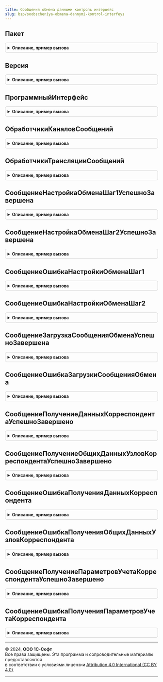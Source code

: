```yaml
---
title: Сообщения обмена данными контроль интерфейс
slug: bsp/soobscheniya-obmena-dannymi-kontrol-interfeys
---
```



## Пакет
<details style="margin: 1em 0; padding: 0.5em; border: 1px solid #ccc; border-radius: 6px;">

<summary style="font-weight: bold; cursor: pointer;">Описание, пример вызова</summary>

```bsl

// Пространство имен текущей (используемой вызывающим кодом) версии интерфейса сообщений.
//
// Возвращаемое значение:
//   Строка - пространство имен.
//
Функция Пакет() Экспорт
```

Пример вызова
```bsl
Результат = СообщенияОбменаДаннымиКонтрольИнтерфейс.Пакет() 
```
</details>

## Версия
<details style="margin: 1em 0; padding: 0.5em; border: 1px solid #ccc; border-radius: 6px;">

<summary style="font-weight: bold; cursor: pointer;">Описание, пример вызова</summary>

```bsl

// Текущая (используемая вызывающим кодом) версия интерфейса сообщений.
//
// Возвращаемое значение:
//   Строка - версия интерфейса сообщений.
//
Функция Версия() Экспорт
```

Пример вызова
```bsl
Результат = СообщенияОбменаДаннымиКонтрольИнтерфейс.Версия() 
```
</details>

## ПрограммныйИнтерфейс
<details style="margin: 1em 0; padding: 0.5em; border: 1px solid #ccc; border-radius: 6px;">

<summary style="font-weight: bold; cursor: pointer;">Описание, пример вызова</summary>

```bsl

// Название программного интерфейса сообщений.
//
// Возвращаемое значение:
//   Строка - название программного интерфейса сообщений.
//
Функция ПрограммныйИнтерфейс() Экспорт
```

Пример вызова
```bsl
Результат = СообщенияОбменаДаннымиКонтрольИнтерфейс.ПрограммныйИнтерфейс() 
```
</details>

## ОбработчикиКаналовСообщений
<details style="margin: 1em 0; padding: 0.5em; border: 1px solid #ccc; border-radius: 6px;">

<summary style="font-weight: bold; cursor: pointer;">Описание, пример вызова</summary>

```bsl

// Выполняет регистрацию обработчиков сообщений в качестве обработчиков каналов обмена сообщениями.
//
// Параметры:
//   МассивОбработчиков - Массив из ОбщийМодуль - коллекция модулей, содержащих обработчики.
//
Процедура ОбработчикиКаналовСообщений(Знач МассивОбработчиков) Экспорт
```

Пример вызова
```bsl
СообщенияОбменаДаннымиКонтрольИнтерфейс.ОбработчикиКаналовСообщений(МассивОбработчиков) 
```
</details>

## ОбработчикиТрансляцииСообщений
<details style="margin: 1em 0; padding: 0.5em; border: 1px solid #ccc; border-radius: 6px;">

<summary style="font-weight: bold; cursor: pointer;">Описание, пример вызова</summary>

```bsl

// Выполняет регистрацию обработчиков трансляции сообщений.
//
// Параметры:
//   МассивОбработчиков - Массив из ОбщийМодуль - коллекция модулей, содержащих обработчики.
//
Процедура ОбработчикиТрансляцииСообщений(Знач МассивОбработчиков) Экспорт
```

Пример вызова
```bsl
СообщенияОбменаДаннымиКонтрольИнтерфейс.ОбработчикиТрансляцииСообщений(МассивОбработчиков) 
```
</details>

## СообщениеНастройкаОбменаШаг1УспешноЗавершена
<details style="margin: 1em 0; padding: 0.5em; border: 1px solid #ccc; border-radius: 6px;">

<summary style="font-weight: bold; cursor: pointer;">Описание, пример вызова</summary>

```bsl

// Возвращает тип сообщения {HTTP://www.1c.ru/SaaS/Exchange/Control/a.b.c.d}SetupExchangeStep1Completed
//
// Параметры:
//   ИспользуемыйПакет - Строка - пространство имен версии интерфейса сообщений, для которой
//                                получается тип сообщения.
//
// Возвращаемое значение:
//   ТипОбъектаXDTO - тип объекта сообщения.
//
Функция СообщениеНастройкаОбменаШаг1УспешноЗавершена(Знач ИспользуемыйПакет = Неопределено) Экспорт
```

Пример вызова
```bsl
Результат = СообщенияОбменаДаннымиКонтрольИнтерфейс.СообщениеНастройкаОбменаШаг1УспешноЗавершена(ИспользуемыйПакет);
```
</details>

## СообщениеНастройкаОбменаШаг2УспешноЗавершена
<details style="margin: 1em 0; padding: 0.5em; border: 1px solid #ccc; border-radius: 6px;">

<summary style="font-weight: bold; cursor: pointer;">Описание, пример вызова</summary>

```bsl

// Возвращает тип сообщения {HTTP://www.1c.ru/SaaS/Exchange/Control/a.b.c.d}SetupExchangeStep2Completed
//
// Параметры:
//   ИспользуемыйПакет - Строка - пространство имен версии интерфейса сообщений, для которой
//                                получается тип сообщения.
//
// Возвращаемое значение:
//   ТипОбъектаXDTO - тип объекта сообщения.
//
Функция СообщениеНастройкаОбменаШаг2УспешноЗавершена(Знач ИспользуемыйПакет = Неопределено) Экспорт
```

Пример вызова
```bsl
Результат = СообщенияОбменаДаннымиКонтрольИнтерфейс.СообщениеНастройкаОбменаШаг2УспешноЗавершена(ИспользуемыйПакет);
```
</details>

## СообщениеОшибкаНастройкиОбменаШаг1
<details style="margin: 1em 0; padding: 0.5em; border: 1px solid #ccc; border-radius: 6px;">

<summary style="font-weight: bold; cursor: pointer;">Описание, пример вызова</summary>

```bsl

// Возвращает тип сообщения {HTTP://www.1c.ru/SaaS/Exchange/Control/a.b.c.d}SetupExchangeStep1Failed
//
// Параметры:
//   ИспользуемыйПакет - Строка - пространство имен версии интерфейса сообщений, для которой
//                                получается тип сообщения.
//
// Возвращаемое значение:
//   ТипОбъектаXDTO - тип объекта сообщения.
//
Функция СообщениеОшибкаНастройкиОбменаШаг1(Знач ИспользуемыйПакет = Неопределено) Экспорт
```

Пример вызова
```bsl
Результат = СообщенияОбменаДаннымиКонтрольИнтерфейс.СообщениеОшибкаНастройкиОбменаШаг1(ИспользуемыйПакет);
```
</details>

## СообщениеОшибкаНастройкиОбменаШаг2
<details style="margin: 1em 0; padding: 0.5em; border: 1px solid #ccc; border-radius: 6px;">

<summary style="font-weight: bold; cursor: pointer;">Описание, пример вызова</summary>

```bsl

// Возвращает тип сообщения {HTTP://www.1c.ru/SaaS/Exchange/Control/a.b.c.d}SetupExchangeStep2Failed
//
// Параметры:
//   ИспользуемыйПакет - Строка - пространство имен версии интерфейса сообщений, для которой
//                                получается тип сообщения.
//
// Возвращаемое значение:
//   ТипОбъектаXDTO - тип объекта сообщения.
//
Функция СообщениеОшибкаНастройкиОбменаШаг2(Знач ИспользуемыйПакет = Неопределено) Экспорт
```

Пример вызова
```bsl
Результат = СообщенияОбменаДаннымиКонтрольИнтерфейс.СообщениеОшибкаНастройкиОбменаШаг2(ИспользуемыйПакет);
```
</details>

## СообщениеЗагрузкаСообщенияОбменаУспешноЗавершена
<details style="margin: 1em 0; padding: 0.5em; border: 1px solid #ccc; border-radius: 6px;">

<summary style="font-weight: bold; cursor: pointer;">Описание, пример вызова</summary>

```bsl

// Возвращает тип сообщения {HTTP://www.1c.ru/SaaS/Exchange/Control/a.b.c.d}DownloadMessageCompleted
//
// Параметры:
//   ИспользуемыйПакет - Строка - пространство имен версии интерфейса сообщений, для которой
//                                получается тип сообщения.
//
// Возвращаемое значение:
//   ТипОбъектаXDTO - тип объекта сообщения.
//
Функция СообщениеЗагрузкаСообщенияОбменаУспешноЗавершена(Знач ИспользуемыйПакет = Неопределено) Экспорт
```

Пример вызова
```bsl
Результат = СообщенияОбменаДаннымиКонтрольИнтерфейс.СообщениеЗагрузкаСообщенияОбменаУспешноЗавершена(ИспользуемыйПакет);
```
</details>

## СообщениеОшибкаЗагрузкиСообщенияОбмена
<details style="margin: 1em 0; padding: 0.5em; border: 1px solid #ccc; border-radius: 6px;">

<summary style="font-weight: bold; cursor: pointer;">Описание, пример вызова</summary>

```bsl

// Возвращает тип сообщения {HTTP://www.1c.ru/SaaS/Exchange/Control/a.b.c.d}DownloadMessageFailed
//
// Параметры:
//   ИспользуемыйПакет - Строка - пространство имен версии интерфейса сообщений, для которой
//                                получается тип сообщения.
//
// Возвращаемое значение:
//   ТипОбъектаXDTO - тип объекта сообщения.
//
Функция СообщениеОшибкаЗагрузкиСообщенияОбмена(Знач ИспользуемыйПакет = Неопределено) Экспорт
```

Пример вызова
```bsl
Результат = СообщенияОбменаДаннымиКонтрольИнтерфейс.СообщениеОшибкаЗагрузкиСообщенияОбмена(ИспользуемыйПакет);
```
</details>

## СообщениеПолучениеДанныхКорреспондентаУспешноЗавершено
<details style="margin: 1em 0; padding: 0.5em; border: 1px solid #ccc; border-radius: 6px;">

<summary style="font-weight: bold; cursor: pointer;">Описание, пример вызова</summary>

```bsl

// Возвращает тип сообщения {HTTP://www.1c.ru/SaaS/Exchange/Control/a.b.c.d}GettingDataCompleted
//
// Параметры:
//   ИспользуемыйПакет - Строка - пространство имен версии интерфейса сообщений, для которой
//                                получается тип сообщения.
//
// Возвращаемое значение:
//   ТипОбъектаXDTO - тип объекта сообщения.
//
Функция СообщениеПолучениеДанныхКорреспондентаУспешноЗавершено(Знач ИспользуемыйПакет = Неопределено) Экспорт
```

Пример вызова
```bsl
Результат = СообщенияОбменаДаннымиКонтрольИнтерфейс.СообщениеПолучениеДанныхКорреспондентаУспешноЗавершено(ИспользуемыйПакет);
```
</details>

## СообщениеПолучениеОбщихДанныхУзловКорреспондентаУспешноЗавершено
<details style="margin: 1em 0; padding: 0.5em; border: 1px solid #ccc; border-radius: 6px;">

<summary style="font-weight: bold; cursor: pointer;">Описание, пример вызова</summary>

```bsl

// Возвращает тип сообщения {HTTP://www.1c.ru/SaaS/Exchange/Control/a.b.c.d}GettingCommonNodsDataCompleted
//
// Параметры:
//   ИспользуемыйПакет - Строка - пространство имен версии интерфейса сообщений, для которой
//                                получается тип сообщения.
//
// Возвращаемое значение:
//   ТипОбъектаXDTO - тип объекта сообщения.
//
Функция СообщениеПолучениеОбщихДанныхУзловКорреспондентаУспешноЗавершено(Знач ИспользуемыйПакет = Неопределено) Экспорт
```

Пример вызова
```bsl
Результат = СообщенияОбменаДаннымиКонтрольИнтерфейс.СообщениеПолучениеОбщихДанныхУзловКорреспондентаУспешноЗавершено(ИспользуемыйПакет);
```
</details>

## СообщениеОшибкаПолученияДанныхКорреспондента
<details style="margin: 1em 0; padding: 0.5em; border: 1px solid #ccc; border-radius: 6px;">

<summary style="font-weight: bold; cursor: pointer;">Описание, пример вызова</summary>

```bsl

// Возвращает тип сообщения {HTTP://www.1c.ru/SaaS/Exchange/Control/a.b.c.d}GettingDataFailed
//
// Параметры:
//   ИспользуемыйПакет - Строка - пространство имен версии интерфейса сообщений, для которой
//                                получается тип сообщения.
//
// Возвращаемое значение:
//   ТипОбъектаXDTO - тип объекта сообщения.
//
Функция СообщениеОшибкаПолученияДанныхКорреспондента(Знач ИспользуемыйПакет = Неопределено) Экспорт
```

Пример вызова
```bsl
Результат = СообщенияОбменаДаннымиКонтрольИнтерфейс.СообщениеОшибкаПолученияДанныхКорреспондента(ИспользуемыйПакет);
```
</details>

## СообщениеОшибкаПолученияОбщихДанныхУзловКорреспондента
<details style="margin: 1em 0; padding: 0.5em; border: 1px solid #ccc; border-radius: 6px;">

<summary style="font-weight: bold; cursor: pointer;">Описание, пример вызова</summary>

```bsl

// Возвращает тип сообщения {HTTP://www.1c.ru/SaaS/Exchange/Control/a.b.c.d}GettingCommonNodsDataFailed
//
// Параметры:
//   ИспользуемыйПакет - Строка - пространство имен версии интерфейса сообщений, для которой
//                                получается тип сообщения.
//
// Возвращаемое значение:
//   ТипОбъектаXDTO - тип объекта сообщения.
//
Функция СообщениеОшибкаПолученияОбщихДанныхУзловКорреспондента(Знач ИспользуемыйПакет = Неопределено) Экспорт
```

Пример вызова
```bsl
Результат = СообщенияОбменаДаннымиКонтрольИнтерфейс.СообщениеОшибкаПолученияОбщихДанныхУзловКорреспондента(ИспользуемыйПакет);
```
</details>

## СообщениеПолучениеПараметровУчетаКорреспондентаУспешноЗавершено
<details style="margin: 1em 0; padding: 0.5em; border: 1px solid #ccc; border-radius: 6px;">

<summary style="font-weight: bold; cursor: pointer;">Описание, пример вызова</summary>

```bsl

// Возвращает тип сообщения {HTTP://www.1c.ru/SaaS/Exchange/Control/a.b.c.d}GettingCorrespondentParamsCompleted
//
// Параметры:
//   ИспользуемыйПакет - Строка - пространство имен версии интерфейса сообщений, для которой
//                                получается тип сообщения.
//
// Возвращаемое значение:
//   ТипОбъектаXDTO - тип объекта сообщения.
//
Функция СообщениеПолучениеПараметровУчетаКорреспондентаУспешноЗавершено(Знач ИспользуемыйПакет = Неопределено) Экспорт
```

Пример вызова
```bsl
Результат = СообщенияОбменаДаннымиКонтрольИнтерфейс.СообщениеПолучениеПараметровУчетаКорреспондентаУспешноЗавершено(ИспользуемыйПакет);
```
</details>

## СообщениеОшибкаПолученияПараметровУчетаКорреспондента
<details style="margin: 1em 0; padding: 0.5em; border: 1px solid #ccc; border-radius: 6px;">

<summary style="font-weight: bold; cursor: pointer;">Описание, пример вызова</summary>

```bsl

// Возвращает тип сообщения {HTTP://www.1c.ru/SaaS/Exchange/Control/a.b.c.d}GettingCorrespondentParamsFailed
//
// Параметры:
//   ИспользуемыйПакет - Строка - пространство имен версии интерфейса сообщений, для которой
//                                получается тип сообщения.
//
// Возвращаемое значение:
//   ТипОбъектаXDTO - тип объекта сообщения.
//
Функция СообщениеОшибкаПолученияПараметровУчетаКорреспондента(Знач ИспользуемыйПакет = Неопределено) Экспорт
```

Пример вызова
```bsl
Результат = СообщенияОбменаДаннымиКонтрольИнтерфейс.СообщениеОшибкаПолученияПараметровУчетаКорреспондента(ИспользуемыйПакет);
```
</details>

---

© 2024, **ООО 1С-Софт**  
Все права защищены. Эта программа и сопроводительные материалы предоставляются  
в соответствии с условиями лицензии [Attribution 4.0 International (CC BY 4.0)](https://creativecommons.org/licenses/by/4.0/legalcode).

---
